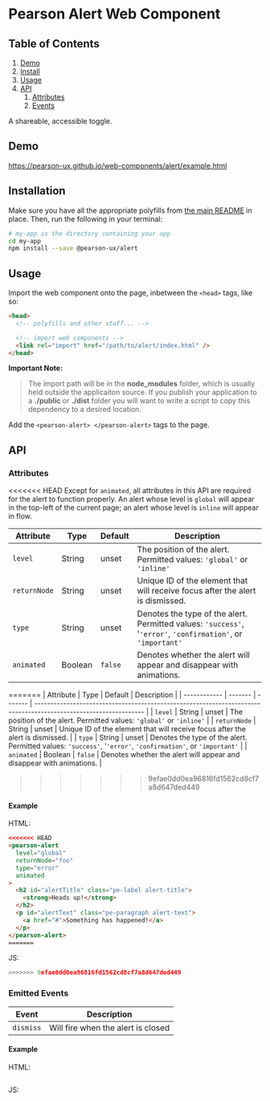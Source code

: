 # Pearson Alert Web Component

## Table of Contents

1. [Demo](#demo)
2. [Install](#install)
3. [Usage](#usage)
4. [API](#api)
   1. [Attributes](#api-attributes)
   2. [Events](#api-events)

A shareable, accessible toggle.

<a name="demo"></a>

## Demo

https://pearson-ux.github.io/web-components/alert/example.html

<a name="install"></a>

## Installation

Make sure you have all the appropriate polyfills from [the main README](https://github.com/pearson-ux/web-components/blob/master/README.md) in place. Then, run the following in your terminal:

```bash
# my-app is the directory containing your app
cd my-app
npm install --save @pearson-ux/alert
```

<a name="usage"></a>

## Usage

Import the web component onto the page, inbetween the `<head>` tags, like so:

```html
<head>
  <!-- polyfills and other stuff... -->

  <!-- import web components -->
  <link rel="import" href="/path/to/alert/index.html" />
</head>
```

**Important Note:**

> The import path will be in the **node_modules** folder, which is usually held outside the applicaiton source. If you publish your application to a **./public** or **./dist** folder you will want to write a script to copy this dependency to a desired location.

Add the `<pearson-alert> </pearson-alert>` tags to the page.

<a name="api"></a>

## API

<a name="api-attributes"></a>

### Attributes

<<<<<<< HEAD
Except for `animated`, all attributes in this API are required for the alert to function properly. An alert whose level is `global` will appear in the top-left of the current page; an alert whose level is `inline` will appear in flow. 

| Attribute    | Type    | Default | Description                                                                                                  |
| ------------ | ------- | ------- | ------------------------------------------------------------------------------------------------------------ |
| `level`      | String  | unset   | The position of the alert. Permitted values: `'global'` or `'inline'`                                        |
| `returnNode` | String  | unset   | Unique ID of the element that will receive focus after the alert is dismissed.                               |
| `type`       | String  | unset   | Denotes the type of the alert. Permitted values: `'success'`, '`'error'`, `'confirmation'`, or `'important'` |
| `animated`   | Boolean | `false` | Denotes whether the alert will appear and disappear with animations.                                         |
=======
| Attribute    | Type    | Default | Description                                                                                                      |
| ------------ | ------- | ------- | ---------------------------------------------------------------------------------------------------------------- |
| `level`      | String  | unset   | The position of the alert. Permitted values: `'global'` or `'inline'`                                            |
| `returnNode` | String  | unset   | Unique ID of the element that will receive focus after the alert is dismissed.                                   |
| `type`       | String  | unset   | Denotes the type of the alert. Permitted values: `'success'`, '`'error'`, `'confirmation'`, or `'important'` |
| `animated`   | Boolean | `false` | Denotes whether the alert will appear and disappear with animations.                                             |
>>>>>>> 9efae0dd0ea96816fd1562cd8cf7a8d647ded449

<a name="api-attributes-example"></a>

#### Example

HTML:

```html
<<<<<<< HEAD
<pearson-alert 
  level="global"
  returnNode="foo"
  type="error"
  animated
>
  <h2 id="alertTitle" class="pe-label alert-title">
    <strong>Heads up!</strong>
  </h2>
  <p id="alertText" class="pe-paragraph alert-text">
    <a href="#">Something has happened!</a>
  </p>
</pearson-alert>
=======
```

JS:

```js
>>>>>>> 9efae0dd0ea96816fd1562cd8cf7a8d647ded449
```

<a name="api-events"></a>

### Emitted Events

| Event     | Description                        |
| --------- | ---------------------------------- |
| `dismiss` | Will fire when the alert is closed |

<a name="api-events-example"></a>

#### Example

HTML:

```html

```

JS:

```js
```
